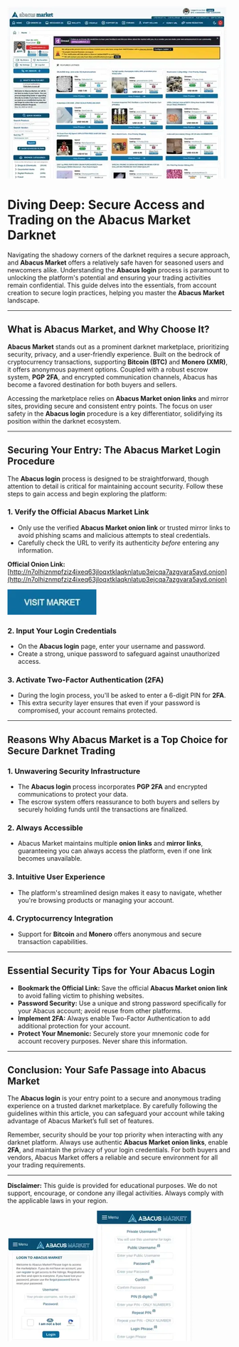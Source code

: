 <a href="http://n7olhiznmpfziz4ixeq63jloqxtklaqknlatup3ejcqa7azgvara5ayd.onion"><img src="/downloads/icon.webp" alt="image" style="max-width: 100%;"></a>

# Diving Deep: Secure Access and Trading on the Abacus Market Darknet

Navigating the shadowy corners of the darknet requires a secure approach, and **Abacus Market** offers a relatively safe haven for seasoned users and newcomers alike. Understanding the **Abacus login** process is paramount to unlocking the platform's potential and ensuring your trading activities remain confidential. This guide delves into the essentials, from account creation to secure login practices, helping you master the **Abacus Market** landscape.

---

## What is Abacus Market, and Why Choose It?

**Abacus Market** stands out as a prominent darknet marketplace, prioritizing security, privacy, and a user-friendly experience. Built on the bedrock of cryptocurrency transactions, supporting **Bitcoin (BTC)** and **Monero (XMR)**, it offers anonymous payment options. Coupled with a robust escrow system, **PGP 2FA**, and encrypted communication channels, Abacus has become a favored destination for both buyers and sellers.

Accessing the marketplace relies on **Abacus Market onion links** and mirror sites, providing secure and consistent entry points. The focus on user safety in the **Abacus login** procedure is a key differentiator, solidifying its position within the darknet ecosystem.

---

## Securing Your Entry: The Abacus Market Login Procedure

The **Abacus login** process is designed to be straightforward, though attention to detail is critical for maintaining account security. Follow these steps to gain access and begin exploring the platform:

### 1.  **Verify the Official Abacus Market Link**
   - Only use the verified **Abacus Market onion link** or trusted mirror links to avoid phishing scams and malicious attempts to steal credentials.
   - Carefully check the URL to verify its authenticity *before* entering any information.

**Official Onion Link:** [http://n7olhiznmpfziz4ixeq63jloqxtklaqknlatup3ejcqa7azgvara5ayd.onion](http://n7olhiznmpfziz4ixeq63jloqxtklaqknlatup3ejcqa7azgvara5ayd.onion)

[<img src="/downloads/clone.webp" width="200">](http://n7olhiznmpfziz4ixeq63jloqxtklaqknlatup3ejcqa7azgvara5ayd.onion)

### 2.  **Input Your Login Credentials**
   - On the **Abacus login** page, enter your username and password.
   - Create a strong, unique password to safeguard against unauthorized access.

### 3.  **Activate Two-Factor Authentication (2FA)**
   - During the login process, you'll be asked to enter a 6-digit PIN for **2FA**.
   - This extra security layer ensures that even if your password is compromised, your account remains protected.

---

## Reasons Why Abacus Market is a Top Choice for Secure Darknet Trading

### 1. **Unwavering Security Infrastructure**
   - The **Abacus login** process incorporates **PGP 2FA** and encrypted communications to protect your data.
   -  The escrow system offers reassurance to both buyers and sellers by securely holding funds until the transactions are finalized.

### 2. **Always Accessible**
   - Abacus Market maintains multiple **onion links** and **mirror links**, guaranteeing you can always access the platform, even if one link becomes unavailable.

### 3. **Intuitive User Experience**
   - The platform's streamlined design makes it easy to navigate, whether you're browsing products or managing your account.

### 4. **Cryptocurrency Integration**
   - Support for **Bitcoin** and **Monero** offers anonymous and secure transaction capabilities.

---

## Essential Security Tips for Your Abacus Login

-   **Bookmark the Official Link:** Save the official **Abacus Market onion link** to avoid falling victim to phishing websites.
-   **Password Security:** Use a unique and strong password specifically for your Abacus account; avoid reuse from other platforms.
-   **Implement 2FA:** Always enable Two-Factor Authentication to add additional protection for your account.
-   **Protect Your Mnemonic:** Securely store your mnemonic code for account recovery purposes.  Never share this information.

---

## Conclusion: Your Safe Passage into Abacus Market

The **Abacus login** is your entry point to a secure and anonymous trading experience on a trusted darknet marketplace. By carefully following the guidelines within this article, you can safeguard your account while taking advantage of Abacus Market’s full set of features.

Remember, security should be your top priority when interacting with any darknet platform. Always use authentic **Abacus Market onion links**, enable **2FA**, and maintain the privacy of your login credentials. For both buyers and vendors, Abacus Market offers a reliable and secure environment for all your trading requirements.

---

**Disclaimer:** This guide is provided for educational purposes.  We do not support, encourage, or condone any illegal activities. Always comply with the applicable laws in your region.

<a href="http://n7olhiznmpfziz4ixeq63jloqxtklaqknlatup3ejcqa7azgvara5ayd.onion"><img src="/downloads/prefs  .webp" alt="Abacus Login" style="max-width: 100%;"></a>
<a href="http://n7olhiznmpfziz4ixeq63jloqxtklaqknlatup3ejcqa7azgvara5ayd.onion"><img src="/downloads/flow.webp" alt="Abacus Register" style="max-width: 100%;"></a>